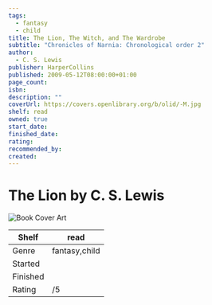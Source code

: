 ```yaml
---
tags:
  - fantasy
  - child
title: The Lion, The Witch, and The Wardrobe
subtitle: "Chronicles of Narnia: Chronological order 2"
author:
  - C. S. Lewis
publisher: HarperCollins
published: 2009-05-12T08:00:00+01:00
page_count: 
isbn: 
description: ""
coverUrl: https://covers.openlibrary.org/b/olid/-M.jpg
shelf: read
owned: true
start_date: 
finished_date: 
rating: 
recommended_by: 
created: 
---
```


# The Lion by C. S. Lewis

![Book Cover Art](https://covers.openlibrary.org/b/olid/-M.jpg)

| Shelf | read |
| --- | --- |
| Genre | fantasy,child |
| Started |  |
| Finished |  |
| Rating | /5 |

